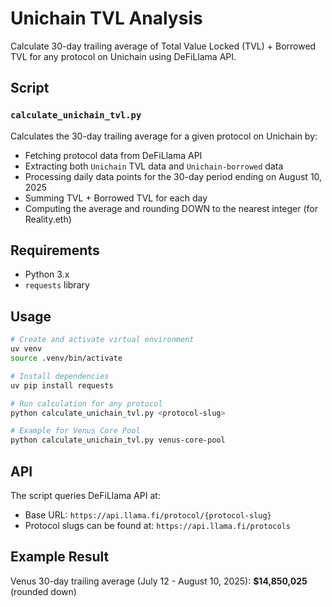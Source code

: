 # Unichain TVL Analysis

Calculate 30-day trailing average of Total Value Locked (TVL) + Borrowed TVL for any protocol on Unichain using DeFiLlama API.

## Script

### `calculate_unichain_tvl.py`
Calculates the 30-day trailing average for a given protocol on Unichain by:
- Fetching protocol data from DeFiLlama API
- Extracting both `Unichain` TVL data and `Unichain-borrowed` data
- Processing daily data points for the 30-day period ending on August 10, 2025
- Summing TVL + Borrowed TVL for each day
- Computing the average and rounding DOWN to the nearest integer (for Reality.eth)

## Requirements

- Python 3.x
- `requests` library

## Usage

```bash
# Create and activate virtual environment
uv venv
source .venv/bin/activate

# Install dependencies
uv pip install requests

# Run calculation for any protocol
python calculate_unichain_tvl.py <protocol-slug>

# Example for Venus Core Pool
python calculate_unichain_tvl.py venus-core-pool
```

## API

The script queries DeFiLlama API at:
- Base URL: `https://api.llama.fi/protocol/{protocol-slug}`
- Protocol slugs can be found at: `https://api.llama.fi/protocols`

## Example Result

Venus 30-day trailing average (July 12 - August 10, 2025): **$14,850,025** (rounded down)